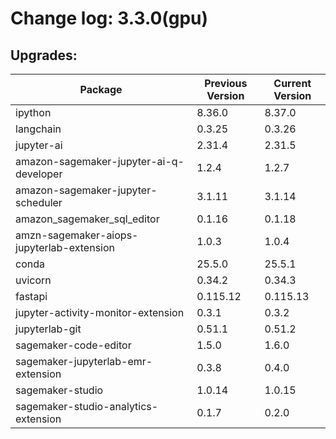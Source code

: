 # Change log: 3.3.0(gpu)

## Upgrades: 

Package | Previous Version | Current Version
---|---|---
ipython|8.36.0|8.37.0
langchain|0.3.25|0.3.26
jupyter-ai|2.31.4|2.31.5
amazon-sagemaker-jupyter-ai-q-developer|1.2.4|1.2.7
amazon-sagemaker-jupyter-scheduler|3.1.11|3.1.14
amazon_sagemaker_sql_editor|0.1.16|0.1.18
amzn-sagemaker-aiops-jupyterlab-extension|1.0.3|1.0.4
conda|25.5.0|25.5.1
uvicorn|0.34.2|0.34.3
fastapi|0.115.12|0.115.13
jupyter-activity-monitor-extension|0.3.1|0.3.2
jupyterlab-git|0.51.1|0.51.2
sagemaker-code-editor|1.5.0|1.6.0
sagemaker-jupyterlab-emr-extension|0.3.8|0.4.0
sagemaker-studio|1.0.14|1.0.15
sagemaker-studio-analytics-extension|0.1.7|0.2.0
